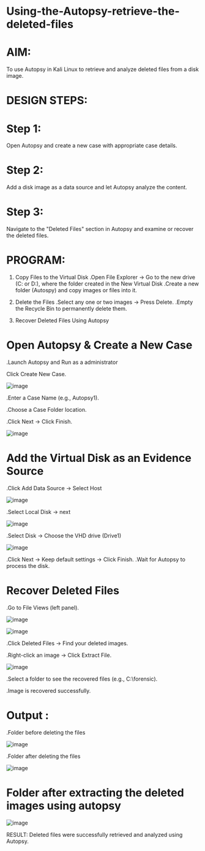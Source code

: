 # Using-the-Autopsy-retrieve-the-deleted-files
# AIM:
To use Autopsy in Kali Linux to retrieve and analyze deleted files from a disk image.

# DESIGN STEPS:
# Step 1:
Open Autopsy and create a new case with appropriate case details.

# Step 2:
Add a disk image as a data source and let Autopsy analyze the content.

# Step 3:
Navigate to the "Deleted Files" section in Autopsy and examine or recover the deleted files.

# PROGRAM:
1. Copy Files to the Virtual Disk
.Open File Explorer → Go to the new drive (C: or D:), where the folder created in the New Virtual Disk
.Create a new folder (Autospy) and copy images or files into it.

2. Delete the Files
.Select any one or two images → Press Delete.
.Empty the Recycle Bin to permanently delete them.

3. Recover Deleted Files Using Autopsy
# Open Autopsy & Create a New Case
.Launch Autopsy and Run as a administrator

Click Create New Case.

![image](https://github.com/user-attachments/assets/db50c3f2-c2f1-4b29-9139-5ed2e566bad8)


.Enter a Case Name (e.g., Autopsy1).

.Choose a Case Folder location.

.Click Next → Click Finish.

![image](https://github.com/user-attachments/assets/febe58ac-2645-463c-8a46-f98b37188a37)


# Add the Virtual Disk as an Evidence Source

.Click Add Data Source → Select Host 

![image](https://github.com/user-attachments/assets/af9fe3a8-c92c-4cd7-9b9d-dc9fb4cc7464)


.Select Local Disk → next 

![image](https://github.com/user-attachments/assets/b5e1f7d6-6126-41a5-8c82-fa79006f66cb)


.Select Disk → Choose the VHD drive (Drive1)

![image](https://github.com/user-attachments/assets/ae20226d-6207-4de9-862c-bb93e1f05ca9)


.Click Next → Keep default settings → Click Finish.
.Wait for Autopsy to process the disk.

# Recover Deleted Files

.Go to File Views (left panel).

![image](https://github.com/user-attachments/assets/e7858b4a-7ecc-4c69-815f-632fa233bbc1)

![image](https://github.com/user-attachments/assets/f41a2eaa-9b7d-4d72-b12b-f6746f058598)


.Click Deleted Files → Find your deleted images.

.Right-click an image → Click Extract File.

![image](https://github.com/user-attachments/assets/edd1b8ec-0fee-4ca8-b30e-44ebfa7755a3)


.Select a folder to see the recovered files (e.g., C:\forensic).

.Image is recovered successfully.



# Output :
.Folder before deleting the files

![image](https://github.com/user-attachments/assets/415fcba3-b4d0-483b-baca-a8abe2123481)


.Folder after deleting the files

![image](https://github.com/user-attachments/assets/7c40846b-c856-41a9-8900-8ea8d9a8d3a3)


# Folder after extracting the deleted images using autopsy

![image](https://github.com/user-attachments/assets/6f85b8b3-abdb-4538-a492-d8f90e28688b)


RESULT:
Deleted files were successfully retrieved and analyzed using Autopsy.
